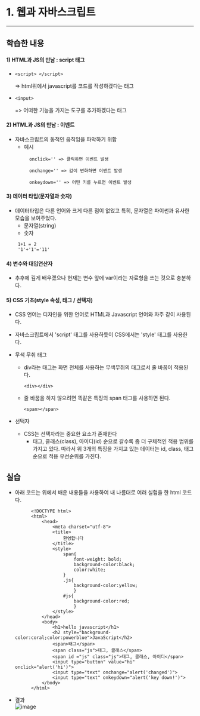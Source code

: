 # 1. 웹과 자바스크립트
***

## 학습한 내용

#### 1)  HTML과 JS의 만남 : script 태그
- ~~~
  <script> </script> 
  ~~~ 
  => html위에서 javascript를 코드를 작성하겠다는 태그
- ~~~
  <input>
  ~~~
  => 어떠한 기능을 가지는 도구를 추가하겠다는 태그

#### 2)  HTML과 JS의 만남 : 이벤트
- 자바스크립트의 동적인 움직임을 파악하기 위함
    - 예시
        ~~~
          onclick='' => 클릭하면 이벤트 발생
          
          onchange='' => 값이 변화하면 이벤트 발생
          
          onkeydown='' => 어떤 키를 누르면 이벤트 발생
        ~~~
#### 3) 데이터 타입(문자열과 숫자)
- 데이터타입은 다른 언어와 크게 다른 점이 없었고 특히, 문자열은 파이썬과 유사한 모습을 보여주었다.
    - 문자열(string)
    - 숫자
     ~~~
      1+1 = 2
      '1'+'1'='11'
     ~~~
  
#### 4) 변수와 대입연산자
- 추후에 깊게 배우겠으나 현재는 변수 앞에 var이라는 자료형을 쓰는 것으로 충분하다.

#### 5) CSS 기초(style 속성, 태그 / 선택자)
- CSS 언어는 디자인을 위한 언어로 HTML과 Javascript 언어와 자주 같이 사용된다.
- 자바스크립트에서 'script' 태그를 사용하듯이 CSS에서는 'style' 태그를 사용한다.
- 무색 무취 태그
    - div라는 태그는 화면 전체를 사용하는 무색무취의 태그로서 줄 바꿈이 적용된다.
        ~~~
        <div></div>
        ~~~
    - 줄 바꿈을 하지 않으려면 똑같은 특징의 span 태그를 사용하면 된다.
        ~~~
       <span></span>
        ~~~
    
- 선택자
    - CSS는 선택자라는 중요한 요소가 존재한다
        - 태그, 클래스(class), 아이디(id) 순으로 갈수록 좀 더 구체적인 적용 범위를 가지고 있다.   따라서 
  위 3개의 특징을 가지고 있는 데이터는 id, class, 태그 순으로 적용 우선순위를 가진다. 

## 실습

- 아래 코드는 위에서 배운 내용들을 사용하여 내 나름대로 여러 실험을 한 html 코드다. 
  ~~~
        <!DOCTYPE html>
        <html>
            <head>
                <meta charset="utf-8">
                <title>
                    환영합니다
                </title>
                <style>
                    span{
                        font-weight: bold;
                        background-color:black;
                        color:white;
                    }
                    .js{
                        background-color:yellow;
                        }
                    #js{
                        background-color:red;
                        }
                </style>
            </head>
            <body>
                <h1>hello javascript</h1>
                <h2 style="background-color:coral;color:powerblue">JavaScript</h2>
                <span>태그</span>
                <span class="js">태그, 클래스</span>
                <span id ="js" class="js">태그, 클래스, 아이디</span>
                <input type="button" value="hi" onclick="alert('hi')">
                <input type="text" onchange="alert('changed')">
                <input type="text" onkeydown="alert('key down!')">
            </body>
        </html>
  ~~~
- 결과  
![image](https://user-images.githubusercontent.com/64246267/125613725-003a39e1-5fb8-433f-89fb-2e9f5df697a1.png)
